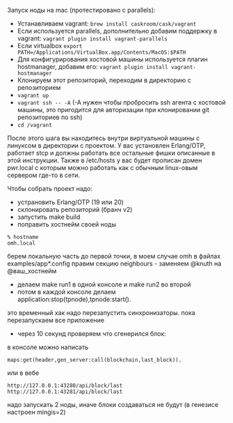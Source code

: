Запуск ноды на mac (протестировано с parallels):

- Устанавливаем vagrant: `brew install caskroom/cask/vagrant`
- Если используется parallels, дополнительно добавим поддержку в vagrant: `vagrant plugin install vagrant-parallels`
- Если virtualbox `export PATH=/Applications/VirtualBox.app/Contents/MacOS:$PATH`
- Для конфигурирования хостовой машины используется плагин hostmanager, добавим его: `vagrant plugin install vagrant-hostmanager`
- Клонируем этот репозиторий, переходим в директорию с репозиторием
- `vagrant up`
- `vagrant ssh -- -A`  (-A нужен чтобы пробросить ssh агента с хостовой машины, это пригодится для авторизации при клонировании git репозиториев по ssh)
- `cd /vagrant`

После этого шага вы находитесь внутри виртуальной машины с линуксом в директории с проектом. У вас установлен Erlang/OTP, работает stcp и должны работать все остальные фишки описанные в этой инструкции.
Также в /etc/hosts у вас будет прописан домен pwr.local с которым можно работать как с обычным linux-овым сервером где-то в сети.


Чтобы собрать проект надо:

- устрановить Erlang/OTP (19 или 20)
- склонировать репозиторий (бранч v2)
- запустить make build
- поправить хостнейм своей ноды

```
% hostname
omh.local
```

берем локальную часть до первой точки, в моем случае omh
в файлах examples/app*.config правим секцию neighbours - заменяем @knuth на @ваш_хостнейм

- делаем make run1 в одной консоле и make run2 во второй
- потом в каждой консоле делаем application:stop(tpnode),tpnode:start().

это временный хак
надо перезапустить синхронизаторы. пока перезапускаем все приложение

- через 10 секунд проверяем что сгенерился блок:

в консоле можно написать

```
maps:get(header,gen_server:call(blockchain,last_block)).
```

или в вебе

```
http://127.0.0.1:43280/api/block/last
http://127.0.0.1:43281/api/block/last
```

надо запускать 2 ноды, иначе блоки создаваться не будут (в генезисе настроен mingis=2)

